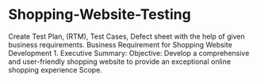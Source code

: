 # Shopping-Website-Testing
Create Test Plan,  (RTM), Test Cases, Defect sheet with the help of given business requirements. Business Requirement for Shopping Website Development 1. Executive Summary: Objective: Develop a comprehensive and user-friendly shopping website to provide an exceptional online shopping experience Scope.
